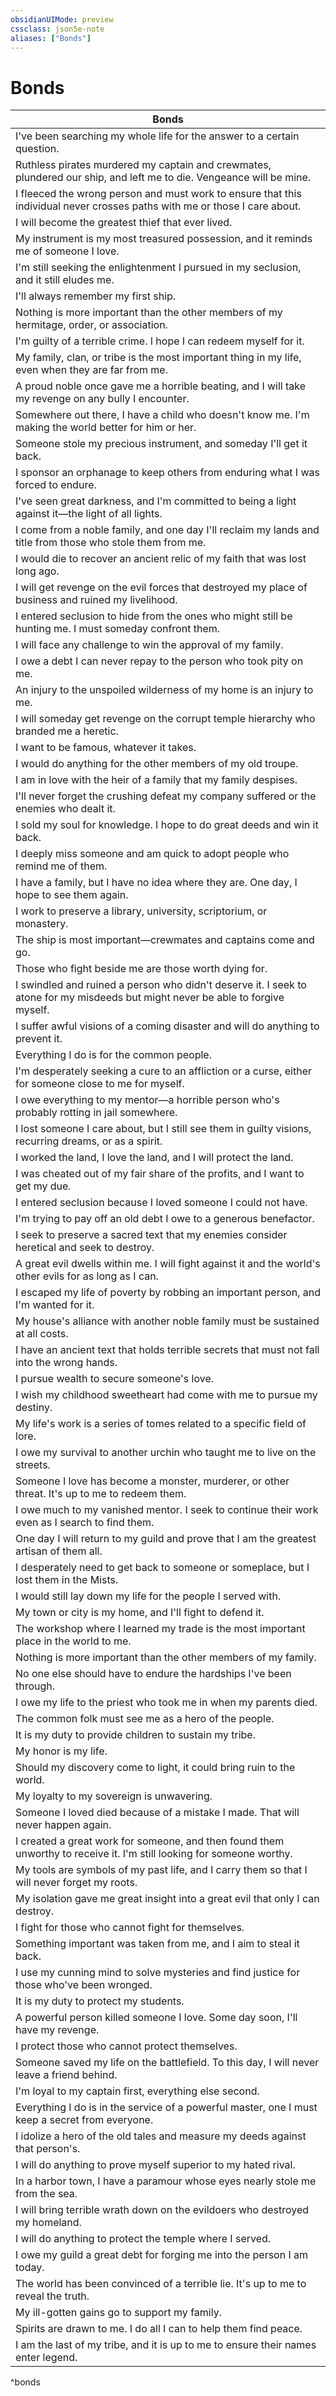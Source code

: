 ```yaml
---
obsidianUIMode: preview
cssclass: json5e-note
aliases: ["Bonds"]
---
```

# Bonds


| Bonds |
|-------|
| I've been searching my whole life for the answer to a certain question. |
| Ruthless pirates murdered my captain and crewmates, plundered our ship, and left me to die. Vengeance will be mine. |
| I fleeced the wrong person and must work to ensure that this individual never crosses paths with me or those I care about. |
| I will become the greatest thief that ever lived. |
| My instrument is my most treasured possession, and it reminds me of someone I love. |
| I'm still seeking the enlightenment I pursued in my seclusion, and it still eludes me. |
| I'll always remember my first ship. |
| Nothing is more important than the other members of my hermitage, order, or association. |
| I'm guilty of a terrible crime. I hope I can redeem myself for it. |
| My family, clan, or tribe is the most important thing in my life, even when they are far from me. |
| A proud noble once gave me a horrible beating, and I will take my revenge on any bully I encounter. |
| Somewhere out there, I have a child who doesn't know me. I'm making the world better for him or her. |
| Someone stole my precious instrument, and someday I'll get it back. |
| I sponsor an orphanage to keep others from enduring what I was forced to endure. |
| I've seen great darkness, and I'm committed to being a light against it—the light of all lights. |
| I come from a noble family, and one day I'll reclaim my lands and title from those who stole them from me. |
| I would die to recover an ancient relic of my faith that was lost long ago. |
| I will get revenge on the evil forces that destroyed my place of business and ruined my livelihood. |
| I entered seclusion to hide from the ones who might still be hunting me. I must someday confront them. |
| I will face any challenge to win the approval of my family. |
| I owe a debt I can never repay to the person who took pity on me. |
| An injury to the unspoiled wilderness of my home is an injury to me. |
| I will someday get revenge on the corrupt temple hierarchy who branded me a heretic. |
| I want to be famous, whatever it takes. |
| I would do anything for the other members of my old troupe. |
| I am in love with the heir of a family that my family despises. |
| I'll never forget the crushing defeat my company suffered or the enemies who dealt it. |
| I sold my soul for knowledge. I hope to do great deeds and win it back. |
| I deeply miss someone and am quick to adopt people who remind me of them. |
| I have a family, but I have no idea where they are. One day, I hope to see them again. |
| I work to preserve a library, university, scriptorium, or monastery. |
| The ship is most important—crewmates and captains come and go. |
| Those who fight beside me are those worth dying for. |
| I swindled and ruined a person who didn't deserve it. I seek to atone for my misdeeds but might never be able to forgive myself. |
| I suffer awful visions of a coming disaster and will do anything to prevent it. |
| Everything I do is for the common people. |
| I'm desperately seeking a cure to an affliction or a curse, either for someone close to me for myself. |
| I owe everything to my mentor—a horrible person who's probably rotting in jail somewhere. |
| I lost someone I care about, but I still see them in guilty visions, recurring dreams, or as a spirit. |
| I worked the land, I love the land, and I will protect the land. |
| I was cheated out of my fair share of the profits, and I want to get my due. |
| I entered seclusion because I loved someone I could not have. |
| I'm trying to pay off an old debt I owe to a generous benefactor. |
| I seek to preserve a sacred text that my enemies consider heretical and seek to destroy. |
| A great evil dwells within me. I will fight against it and the world's other evils for as long as I can. |
| I escaped my life of poverty by robbing an important person, and I'm wanted for it. |
| My house's alliance with another noble family must be sustained at all costs. |
| I have an ancient text that holds terrible secrets that must not fall into the wrong hands. |
| I pursue wealth to secure someone's love. |
| I wish my childhood sweetheart had come with me to pursue my destiny. |
| My life's work is a series of tomes related to a specific field of lore. |
| I owe my survival to another urchin who taught me to live on the streets. |
| Someone I love has become a monster, murderer, or other threat. It's up to me to redeem them. |
| I owe much to my vanished mentor. I seek to continue their work even as I search to find them. |
| One day I will return to my guild and prove that I am the greatest artisan of them all. |
| I desperately need to get back to someone or someplace, but I lost them in the Mists. |
| I would still lay down my life for the people I served with. |
| My town or city is my home, and I'll fight to defend it. |
| The workshop where I learned my trade is the most important place in the world to me. |
| Nothing is more important than the other members of my family. |
| No one else should have to endure the hardships I've been through. |
| I owe my life to the priest who took me in when my parents died. |
| The common folk must see me as a hero of the people. |
| It is my duty to provide children to sustain my tribe. |
| My honor is my life. |
| Should my discovery come to light, it could bring ruin to the world. |
| My loyalty to my sovereign is unwavering. |
| Someone I loved died because of a mistake I made. That will never happen again. |
| I created a great work for someone, and then found them unworthy to receive it. I'm still looking for someone worthy. |
| My tools are symbols of my past life, and I carry them so that I will never forget my roots. |
| My isolation gave me great insight into a great evil that only I can destroy. |
| I fight for those who cannot fight for themselves. |
| Something important was taken from me, and I aim to steal it back. |
| I use my cunning mind to solve mysteries and find justice for those who've been wronged. |
| It is my duty to protect my students. |
| A powerful person killed someone I love. Some day soon, I'll have my revenge. |
| I protect those who cannot protect themselves. |
| Someone saved my life on the battlefield. To this day, I will never leave a friend behind. |
| I'm loyal to my captain first, everything else second. |
| Everything I do is in the service of a powerful master, one I must keep a secret from everyone. |
| I idolize a hero of the old tales and measure my deeds against that person's. |
| I will do anything to prove myself superior to my hated rival. |
| In a harbor town, I have a paramour whose eyes nearly stole me from the sea. |
| I will bring terrible wrath down on the evildoers who destroyed my homeland. |
| I will do anything to protect the temple where I served. |
| I owe my guild a great debt for forging me into the person I am today. |
| The world has been convinced of a terrible lie. It's up to me to reveal the truth. |
| My ill-gotten gains go to support my family. |
| Spirits are drawn to me. I do all I can to help them find peace. |
| I am the last of my tribe, and it is up to me to ensure their names enter legend. |
^bonds